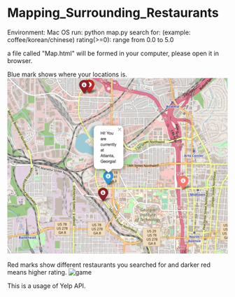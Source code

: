 # Mapping_Surrounding_Restaurants

Environment: Mac OS
run: python map.py
search for: (example: coffee/korean/chinese)
rating(>=0): range from 0.0 to 5.0

a file called "Map.html" will be formed in your computer, please open it in browser.

Blue mark shows where your locations is.
![game](/images/yourlocation.png)

Red marks show different restaurants you searched for and darker red means higher rating.
![game](/images/reslocation.png)

This is a usage of Yelp API.

